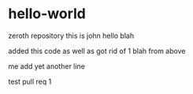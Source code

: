 # hello-world

zeroth repository
this is john hello blah 

added this code as well as got rid of 1 blah from above

me add yet another line

test pull req 1
